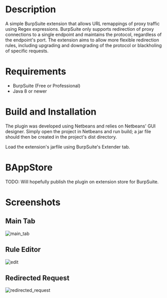 # Description

A simple BurpSuite extension that allows URL remappings of proxy traffic using Regex expressions. BurpSuite only supports redirection of proxy connections to a single endpoint and maintains the protocol, regardless of the endpoint's port. The extension aims to allow more flexible redirection rules, including upgrading and downgrading of the protocol or blackholing of specific requests.

# Requirements

* BurpSuite (Free or Professional)
* Java 8 or newer

# Build and Installation

The plugin was developed using Netbeans and relies on Netbeans' GUI designer. Simply open the project in Netbeans and run build; a jar file should then be created in the project's dist directory.

Load the extension's jarfile using BurpSuite's Extender tab.

# BAppStore

TODO: Will hopefully publish the plugin on extension store for BurpSuite.

# Screenshots

## Main Tab

![main_tab](http://i.imgur.com/ERjf6UU.png)

## Rule Editor
![edit](http://i.imgur.com/sRJUaXj.png)

## Redirected Request
![redirected_request](http://i.imgur.com/JS30jN1.png)

